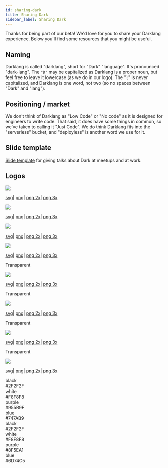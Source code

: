 ```yaml
---
id: sharing-dark
title: Sharing Dark
sidebar_label: Sharing Dark
---
```


Thanks for being part of our beta! We'd love for you to share your Darklang
experience. Below you'll find some resources that you might be useful.

## Naming

Darklang is called "darklang", short for "Dark" "language". It's pronounced
"dark-lang". The `"D"` may be capitalized as Darklang is a proper noun, but feel
free to leave it lowercase (as we do in our logo). The "`l`" is never
capitalized, and Darklang is one word, not two (so no spaces between "Dark" and
"lang").

## Positioning / market

We don't think of Darklang as "Low Code" or "No code" as it is designed for
engineers to write code. That said, it does have some things in common, so we've
taken to calling it "Just Code". We do think Darklang fits into the "serverless"
bucket, and "deployless" is another word we use for it.

## Slide template

[Slide template](https://darklang.com/slide-template) for giving talks about
Dark at meetups and at work.

## Logos

<div className="logos">
  <div className="logo lightBackground">
    <img src="/img/branding/logo-light@2x.png" />
    <p>
      <a href="/img/branding/logo-light.svg" target="_blank">svg</a><span className="spacer">|</span>
      <a href="/img/branding/logo-light.png" target="_blank">png</a><span className="spacer">|</span>
      <a href="/img/branding/logo-light@2x.png" target="_blank">png 2x</a><span className="spacer">|</span>
      <a href="/img/branding/logo-light@3x.png" target="_blank">png 3x</a>
    </p>
  </div>

  <div className="logo darkBackground">
    <img src="/img/branding/logo-dark@2x.png" />
    <p>
      <a href="/img/branding/logo-dark.svg" target="_blank">svg</a><span className="spacer">|</span>
      <a href="/img/branding/logo-dark.png" target="_blank">png</a><span className="spacer">|</span>
      <a href="/img/branding/logo-dark@2x.png" target="_blank">png 2x</a><span className="spacer">|</span>
      <a href="/img/branding/logo-dark@3x.png" target="_blank">png 3x</a>
    </p>
  </div>

  <div className="wordmark darkBackground">
    <img src="/img/branding/wordmark-dark@2x.png" />
    <p>
      <a href="/img/branding/wordmark-dark.svg" target="_blank">svg</a><span className="spacer">|</span>
      <a href="/img/branding/wordmark-dark.png" target="_blank">png</a><span className="spacer">|</span>
      <a href="/img/branding/wordmark-dark@2x.png" target="_blank">png 2x</a><span className="spacer">|</span>
      <a href="/img/branding/wordmark-dark@3x.png" target="_blank">png 3x</a>
    </p>
  </div>

  <div className="wordmark lightBackground">
    <img src="/img/branding/wordmark-light@2x.png" />
    <p>
      <a href="/img/branding/wordmark-light.svg" target="_blank">svg</a><span className="spacer">|</span>
      <a href="/img/branding/wordmark-light.png" target="_blank">png</a><span className="spacer">|</span>
      <a href="/img/branding/wordmark-light@2x.png" target="_blank">png 2x</a><span className="spacer">|</span>
      <a href="/img/branding/wordmark-light@3x.png" target="_blank">png 3x</a>
    </p>
  </div>

  <div className="logo lightBackground">
    <p className="transparent">Transparent</p>
    <img src="/img/branding/logo-light@2x.png" />
    <p>
      <a href="/img/branding/logo-light-transparent.svg" target="_blank">svg</a><span className="spacer">|</span>
      <a href="/img/branding/logo-light-transparent.png" target="_blank">png</a><span className="spacer">|</span>
      <a href="/img/branding/logo-light-transparent@2x.png" target="_blank">png 2x</a><span className="spacer">|</span>
      <a href="/img/branding/logo-light-transparent@3x.png" target="_blank">png 3x</a>
    </p>
  </div>

  <div className="logo darkBackground">
    <p className="transparent">Transparent</p>
    <img src="/img/branding/logo-dark@2x.png" />
    <p>
      <a href="/img/branding/logo-dark-transparent.svg" target="_blank">svg</a><span className="spacer">|</span>
      <a href="/img/branding/logo-dark-transparent.png" target="_blank">png</a><span className="spacer">|</span>
      <a href="/img/branding/logo-dark-transparent@2x.png" target="_blank">png 2x</a><span className="spacer">|</span>
      <a href="/img/branding/logo-dark-transparent@3x.png" target="_blank">png 3x</a>
    </p>
  </div>

  <div className="wordmark darkBackground">
    <p className="transparent">Transparent</p>
    <img src="/img/branding/wordmark-dark-transparent@2x.png" />
    <p>
      <a href="/img/branding/wordmark-dark-transparent.svg" target="_blank">svg</a><span className="spacer">|</span>
      <a href="/img/branding/wordmark-dark-transparent.png" target="_blank">png</a><span className="spacer">|</span>
      <a href="/img/branding/wordmark-dark-transparent@2x.png" target="_blank">png 2x</a><span className="spacer">|</span>
      <a href="/img/branding/wordmark-dark-transparent@3x.png" target="_blank">png 3x</a>
    </p>
  </div>

  <div className="wordmark lightBackground">
    <p className="transparent">Transparent</p>
    <img src="/img/branding/wordmark-light-transparent@2x.png" />
    <p>
      <a href="/img/branding/wordmark-light-transparent.svg" target="_blank">svg</a><span className="spacer">|</span>
      <a href="/img/branding/wordmark-light-transparent.png" target="_blank">png</a><span className="spacer">|</span>
      <a href="/img/branding/wordmark-light-transparent@2x.png" target="_blank">png 2x</a><span className="spacer">|</span>
      <a href="/img/branding/wordmark-light-transparent@3x.png" target="_blank">png 3x</a>
    </p>
  </div>

  <div className="colors lightBackground">
    <div className="colorName">black</div><div className="swatch black">#2F2F2F</div>
    <div className="colorName">white</div><div className="swatch white">#F8F8F8</div>
    <div className="colorName">purple</div><div className="swatch purple">#955B9F</div>
    <div className="colorName">blue</div><div className="swatch blue">#747AB9</div>
  </div>

  <div className="colors darkBackground">
    <div className="colorName">black</div><div className="swatch black">#2F2F2F</div>
    <div className="colorName">white</div><div className="swatch white">#F8F8F8</div>
    <div className="colorName">purple</div><div className="swatch purple">#8F5EA1</div>
    <div className="colorName">blue</div><div className="swatch blue">#6D74C5</div>
  </div>

</div>
